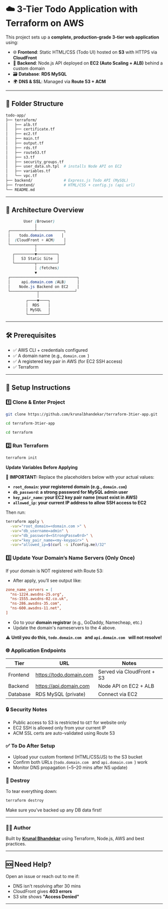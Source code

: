 # ☁️ 3-Tier Todo Application with Terraform on AWS

This project sets up a **complete, production-grade 3-tier web application** using:

- 🌐 **Frontend**: Static HTML/CSS (Todo UI) hosted on **S3** with HTTPS via **CloudFront**
- 🧠 **Backend**: Node.js API deployed on **EC2 (Auto Scaling + ALB)** behind a custom domain
- 🗃️ **Database**: **RDS MySQL**
- 🌍 **DNS & SSL**: Managed via **Route 53 + ACM**

---

## 📁 Folder Structure

```graphql
todo-app/
├── terraform/
│   ├── alb.tf
│   ├── certificate.tf
│   ├── ec2.tf
│   ├── main.tf
│   ├── output.tf
│   ├── rds.tf
│   ├── route53.tf
│   ├── s3.tf
│   ├── security_groups.tf
│   ├── user_data.sh.tpl  # installs Node API on EC2
│   ├── variables.tf
│   └── vpc.tf
├── backend/              # Express.js Todo API (MySQL)
├── frontend/             # HTML/CSS + config.js (api url)
└── README.md
```

---

## 🔧 Architecture Overview

```scss
        User (Browser)
             │
 ┌───────────┴────────────┐
 │    todo.domain.com    │
 │  (CloudFront + ACM)    │
 └───────────┬────────────┘
             │
   ┌─────────▼─────────┐
   │   S3 Static Site  │
   └─────────┬─────────┘
             │ (fetches)
             ▼
 ┌──────────────────────────────┐
 │     api.domain.com (ALB)     │
 │    Node.js Backend on EC2    │
 └────────────┬────────────────┘
              │
         ┌────▼────┐
         │  RDS    │
         │ MySQL   │
         └─────────┘
```

---

## 🛠 Prerequisites

- ✅ AWS CLI + credentials configured
- ✅ A domain name (e.g., `domain.com `)
- ✅ A registered key pair in AWS (for EC2 SSH access)
- ✅ Terraform

---

## 🚀 Setup Instructions

### 1️⃣ Clone & Enter Project

```bash
git clone https://github.com/krunalbhandekar/terraform-3tier-app.git
```

```bash
cd terraform-3tier-app
```

```bash
cd terraform
```

### 2️⃣ Run Terraform

```bash
terraform init
```

**Update Variables Before Applying**

🔔 **IMPORTANT:** Replace the placeholders below with your actual values:

- **`root_domain`: your registered domain (e.g., `domain.com`)**
- **`db_password`: a strong password for MySQL admin user**
- **`key_pair_name`: your EC2 key pair name (must exist in AWS)**
- **`allowed_ip`: your current IP address to allow SSH access to EC2**

Then run:

```bash
terraform apply \
  -var="root_domain=<domain.com >" \
  -var="db_username=admin" \
  -var="db_password=<StrongPassw0rd>" \
  -var="key_pair_name=<my-keypair>" \
  -var="allowed_ip=$(curl -s ifconfig.me)/32"
```

### 3️⃣ Update Your Domain’s Name Servers (Only Once)

If your domain is NOT registered with Route 53:

- After apply, you’ll see output like:

```ini
zone_name_servers = [
  "ns-1224.awsdns-25.org",
  "ns-1555.awsdns-02.co.uk",
  "ns-286.awsdns-35.com",
  "ns-600.awsdns-11.net",
]
```

- Go to your **domain registrar** (e.g., GoDaddy, Namecheap, etc.)
- Update the domain's nameservers to the 4 above.

⚠️ **Until you do this, `todo.domain.com ` and `api.domain.com ` will not resolve!**

### 🌐 Application Endpoints

| Tier     | URL                                                 | Notes                      |
| -------- | --------------------------------------------------- | -------------------------- |
| Frontend | [https://todo.domain.com ](https://todo.domain.com) | Served via CloudFront + S3 |
| Backend  | [https://api.domain.com ](https://api.domain.com)   | Node API on EC2 + ALB      |
| Database | RDS MySQL (private)                                 | Connect via EC2            |

### 🔒 Security Notes

- Public access to S3 is restricted to `GET` for website only
- EC2 SSH is allowed only from your current IP
- ACM SSL certs are auto-validated using Route 53

### ✅ To Do After Setup

- Upload your custom frontend (HTML/CSS/JS) to the S3 bucket
- Confirm both URLs (`todo.domain.com ` and `api.domain.com `) work
- Monitor DNS propagation (~5–20 mins after NS update)

### 🧹 Destroy

To tear everything down:

```bash
terraform destroy
```

Make sure you’ve backed up any DB data first!

---

### 👨‍💻 Author

Built by **[Krunal Bhandekar](https://www.linkedin.com/in/krunal-bhandekar/)** using Terraform, Node.js, AWS and best practices.

---

## 🆘 Need Help?

Open an issue or reach out to me if:

- DNS isn't resolving after 30 mins
- CloudFront gives **403 errors**
- S3 site shows **"Access Denied"**

---
